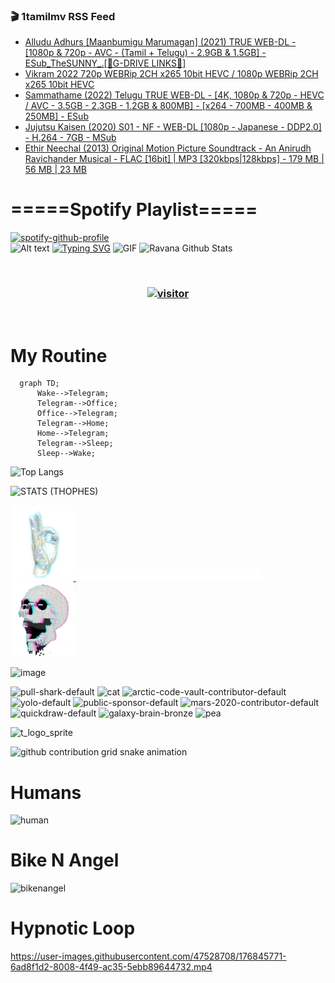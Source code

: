 ### 🎬 1tamilmv RSS Feed

<!-- BLOG-POST-LIST:START -->
- [Alludu Adhurs [Maanbumigu Marumagan] &lpar;2021&rpar; TRUE WEB-DL - [1080p &amp; 720p - AVC - &lpar;Tamil + Telugu&rpar; - 2.9GB &amp; 1.5GB] - ESub_TheSUNNY_.[🔰G-DRIVE LINKS🔰]](https://www.1tamilmv.click/index.php?/forums/topic/165800-alludu-adhurs-maanbumigu-marumagan-2021-true-web-dl-1080p-720p-avc-tamil-telugu-29gb-15gb-esub_thesunny_%F0%9F%94%B0g-drive-links%F0%9F%94%B0/&do=findComment&comment=331179)
- [Vikram 2022 720p WEBRip 2CH x265 10bit HEVC / 1080p WEBRip 2CH x265 10bit HEVC](https://www.1tamilmv.click/index.php?/forums/topic/165799-vikram-2022-720p-webrip-2ch-x265-10bit-hevc-1080p-webrip-2ch-x265-10bit-hevc/&do=findComment&comment=331178)
- [Sammathame &lpar;2022&rpar; Telugu TRUE WEB-DL - [4K, 1080p &amp; 720p - HEVC / AVC - 3.5GB - 2.3GB - 1.2GB &amp; 800MB] - [x264 - 700MB - 400MB &amp; 250MB] - ESub](https://www.1tamilmv.click/index.php?/forums/topic/165596-sammathame-2022-telugu-true-web-dl-4k-1080p-720p-hevc-avc-35gb-23gb-12gb-800mb-x264-700mb-400mb-250mb-esub/&do=findComment&comment=331177)
- [Jujutsu Kaisen &lpar;2020&rpar; S01 - NF - WEB-DL [1080p - Japanese - DDP2.0] - H.264 - 7GB - MSub](https://www.1tamilmv.click/index.php?/forums/topic/165798-jujutsu-kaisen-2020-s01-nf-web-dl-1080p-japanese-ddp20-h264-7gb-msub/&do=findComment&comment=331176)
- [Ethir Neechal &lpar;2013&rpar; Original Motion Picture Soundtrack - An Anirudh Ravichander Musical - FLAC [16bit] | MP3 [320kbps|128kbps] - 179 MB | 56 MB | 23 MB](https://www.1tamilmv.click/index.php?/forums/topic/165792-ethir-neechal-2013-original-motion-picture-soundtrack-an-anirudh-ravichander-musical-flac-16bit-mp3-320kbps128kbps-179-mb-56-mb-23-mb/&do=findComment&comment=331175)
<!-- BLOG-POST-LIST:END -->

# =====Spotify Playlist=====
[![spotify-github-profile](https://spotify-github-profile.vercel.app/api/view?uid=31rfzgmuvvewegdlxvlev4ynz4vu&cover_image=true&theme=default&bar_color=53b14f&bar_color_cover=true)](https://ravana69.github.io/rss)
</br>
![Alt text](https://spotify-recently-played-readme.vercel.app/api?user=31rfzgmuvvewegdlxvlev4ynz4vu)
[![Typing SVG](https://readme-typing-svg.herokuapp.com?color=%2336BCF7&center=true&vCenter=true&multiline=true&height=81&lines=I+AM+RAVANA;CONTACT+ME+ON+TELEGRAM%3A+%40R4V4N4)](https://git.io/typing-svg)
<img align="centre" height="400px" width="490px" alt="GIF" src="https://github.com/ravana69/ravana69/blob/master/rvm.gif" />
![Ravana Github Stats](https://github-readme-stats.vercel.app/api?username=ravana69&&show_icons=true&theme=radical)

<br />
<h3 align="center"> <a href="https://t.me/r4v4n4"><img src="https://profile-counter.glitch.me/ravana69/count.svg" alt="visitor" width="600"></a> </h3>
</br>

<H1>My Routine</H1>

```mermaid
  graph TD;
      Wake-->Telegram;
      Telegram-->Office;
      Office-->Telegram;
      Telegram-->Home;
      Home-->Telegram;
      Telegram-->Sleep;
      Sleep-->Wake;
```
![Top Langs](https://github-readme-stats.vercel.app/api/top-langs/?username=ravana69&&show_icons=true&theme=radical)

![STATS (THOPHES)](https://github-profile-trophy.vercel.app/?username=ravana69&theme=gruvbox&margin-w=10&margin-h=15&column=8)
<br />
<p align="left">
    <a href="#">
        <img width="20%" src="./assets/images/hand.gif" alt="" />
    </a>
    <a href="#">
        <img width="59%" src="./assets/images/spacer.png" alt="" >
    </a>
    <a href="#">
        <img width="20%" src="./assets/images/skull.gif" alt="" />
    </a>
</p>


![image](https://user-images.githubusercontent.com/47528708/175298537-0623dc00-7b1a-4ec1-b5b1-71768763a234.png)

<img width="148" alt="pull-shark-default" src="https://user-images.githubusercontent.com/47528708/176419715-70981865-4dc6-489a-8a1a-06842db67b15.gif"> <img width="148" alt="cat" src="https://user-images.githubusercontent.com/47528708/179149594-60701d0e-e626-415f-9958-80736351eadd.gif"> <img width="148" alt="arctic-code-vault-contributor-default" src="https://user-images.githubusercontent.com/47528708/175267501-e1fbbb8f-c2b2-4882-b865-2ac4debef26c.png"> <img width="148" alt="yolo-default" src="https://user-images.githubusercontent.com/47528708/175267654-281a1880-1129-4b7b-bf2f-de5dd2bc5afa.png"> <img width="148" alt="public-sponsor-default" src="https://user-images.githubusercontent.com/47528708/175268448-2e78cc75-fb25-4d76-bd22-7df520446b45.png"> <img width="148" alt="mars-2020-contributor-default" src="https://user-images.githubusercontent.com/47528708/175268475-de6d987a-3be9-4353-86a5-23b422559355.png"> <img width="148" alt="quickdraw-default" src="https://user-images.githubusercontent.com/47528708/179148665-33e7c2c8-5d95-413e-8b25-6862820a5fe7.png"> <img width="148" alt="galaxy-brain-bronze" src="https://user-images.githubusercontent.com/47528708/176419717-e2fdca8b-0fdc-47dd-9511-a7ff52178a33.gif"> <img width="148" alt="pea" src="https://user-images.githubusercontent.com/47528708/179149608-800ce6e1-7d24-4bfe-8e84-5628e6d5497d.gif">

![t_logo_sprite](https://user-images.githubusercontent.com/47528708/175293007-21ff1792-1fca-4be3-bcae-12fdc3aa414f.svg)

![github contribution grid snake animation](https://raw.githubusercontent.com/ravana69/ravana69/output/github-contribution-grid-snake-dark.svg#gh-dark-mode-only)

# Humans
<img width="170" alt="human" src="https://user-images.githubusercontent.com/47528708/176413829-c142d478-1c96-4c3c-a2a4-2dd35374c335.gif">

# Bike N Angel
<img width="170" alt="bikenangel" src="https://user-images.githubusercontent.com/47528708/176616968-3a44f91e-8016-477c-9bb5-c4689a1adbee.gif">

# Hypnotic Loop

https://user-images.githubusercontent.com/47528708/176845771-6ad8f1d2-8008-4f49-ac35-5ebb89644732.mp4

